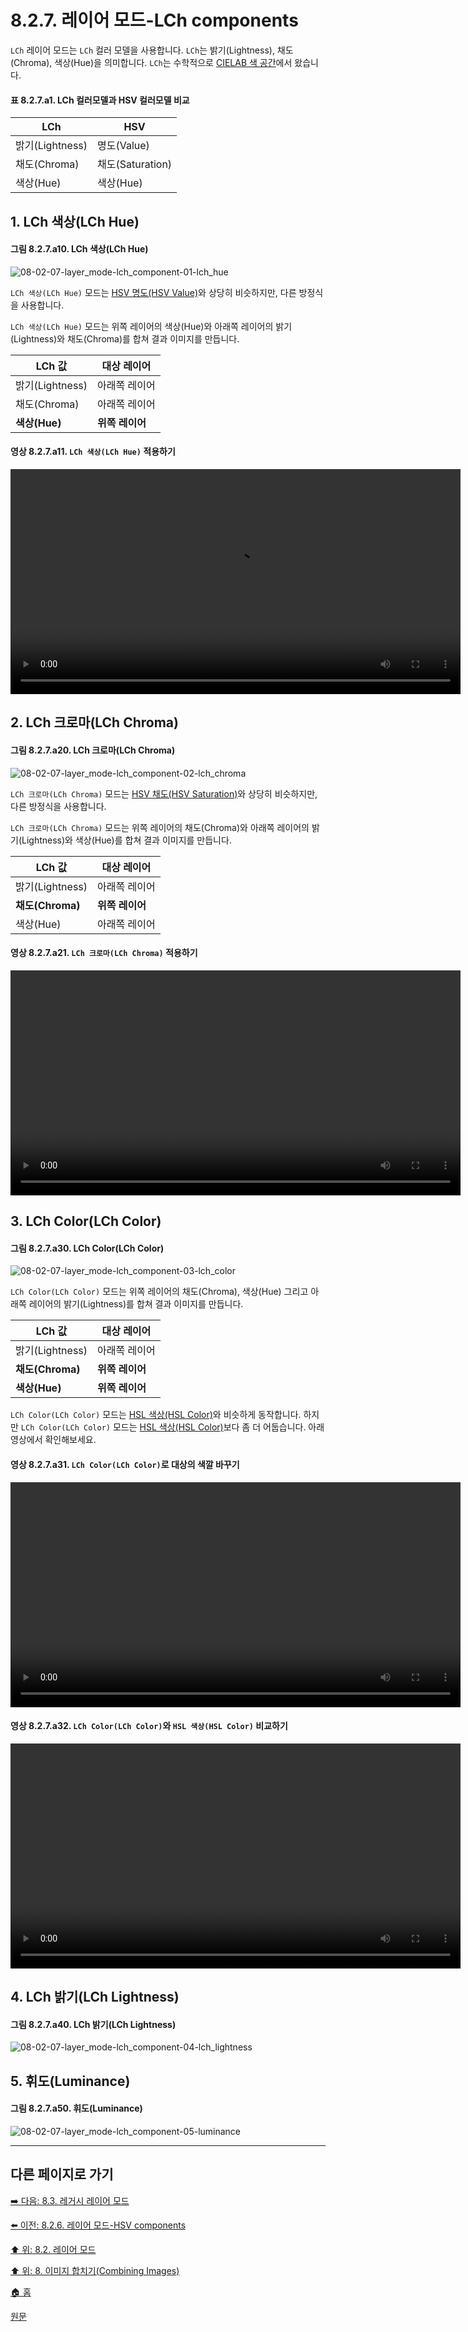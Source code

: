 # 8.2.7. 레이어 모드-LCh components
`LCh` 레이어 모드는 `LCh` 컬러 모델을 사용합니다. `LCh`는 밝기(Lightness), 채도(Chroma), 색상(Hue)을 의미합니다. `LCh`는 수학적으로 [CIELAB 색 공간](https://ko.wikipedia.org/wiki/CIELAB_%EC%83%89_%EA%B3%B5%EA%B0%84)에서 왔습니다.

#### 표 8.2.7.a1. LCh 컬러모델과 HSV 컬러모델 비교

|LCh|HSV|
|---|---|
|밝기(Lightness)|명도(Value)|
|채도(Chroma)|채도(Saturation)|
|색상(Hue)|색상(Hue)|

## 1. LCh 색상(LCh Hue)
#### 그림 8.2.7.a10. LCh 색상(LCh Hue)
![08-02-07-layer_mode-lch_component-01-lch_hue](https://github.com/wonder13662/gimp/assets/15767104/1ab7457f-18b7-4d6b-b53f-862a61a49c25)

`LCh 색상(LCh Hue)` 모드는 [HSV 명도(HSV Value)](https://wonder13662.github.io/gimp/2.10.36_ko/08-02-06-hsv-components-layer-modes.html#4-hsv-%EB%AA%85%EB%8F%84hsv-value)와 상당히 비슷하지만, 다른 방정식을 사용합니다.

`LCh 색상(LCh Hue)` 모드는 위쪽 레이어의 색상(Hue)와 아래쪽 레이어의 밝기(Lightness)와 채도(Chroma)를 합쳐 결과 이미지를 만듭니다.

|LCh 값|대상 레이어|
|---|---|
|밝기(Lightness)|아래쪽 레이어|
|채도(Chroma)|아래쪽 레이어|
|**색상(Hue)**|**위쪽 레이어**|

#### 영상 8.2.7.a11. `LCh 색상(LCh Hue)` 적용하기
<video controls="controls" width="720" src="https://github.com/wonder13662/gimp/assets/15767104/d0e09e26-1b6b-42c7-9ac4-b8a6d0922245"></video>

## 2. LCh 크로마(LCh Chroma)
#### 그림 8.2.7.a20. LCh 크로마(LCh Chroma)
![08-02-07-layer_mode-lch_component-02-lch_chroma](https://github.com/wonder13662/gimp/assets/15767104/fc528e3b-9c0d-4c20-8a79-848e95c99d52)

`LCh 크로마(LCh Chroma)` 모드는 [HSV 채도(HSV Saturation)](https://wonder13662.github.io/gimp/2.10.36_ko/08-02-06-hsv-components-layer-modes.html#2-hsv-%EC%B1%84%EB%8F%84hsv-saturation)와 상당히 비슷하지만, 다른 방정식을 사용합니다.

`LCh 크로마(LCh Chroma)` 모드는 위쪽 레이어의 채도(Chroma)와 아래쪽 레이어의 밝기(Lightness)와 색상(Hue)를 합쳐 결과 이미지를 만듭니다.

|LCh 값|대상 레이어|
|---|---|
|밝기(Lightness)|아래쪽 레이어|
|**채도(Chroma)**|**위쪽 레이어**|
|색상(Hue)|아래쪽 레이어|

#### 영상 8.2.7.a21. `LCh 크로마(LCh Chroma)` 적용하기
<video controls="controls" width="720" src="https://github.com/wonder13662/gimp/assets/15767104/7a1090df-7966-4c49-b92b-1170cafb617d"></video>

## 3. LCh Color(LCh Color)
#### 그림 8.2.7.a30. LCh Color(LCh Color)
![08-02-07-layer_mode-lch_component-03-lch_color](https://github.com/wonder13662/gimp/assets/15767104/20ce38dd-51dd-4620-b5b0-001d7f5d5fbc)

`LCh Color(LCh Color)` 모드는 위쪽 레이어의 채도(Chroma), 색상(Hue) 그리고 아래쪽 레이어의 밝기(Lightness)를 합쳐 결과 이미지를 만듭니다.

|LCh 값|대상 레이어|
|---|---|
|밝기(Lightness)|아래쪽 레이어|
|**채도(Chroma)**|**위쪽 레이어**|
|**색상(Hue)**|**위쪽 레이어**|

`LCh Color(LCh Color)` 모드는 [HSL 색상(HSL Color)](https://wonder13662.github.io/gimp/2.10.36_ko/08-02-06-hsv-components-layer-modes.html#3-hsl-%EC%83%89%EC%83%81hsl-color)와 비슷하게 동작합니다. 하지만 `LCh Color(LCh Color)` 모드는 [HSL 색상(HSL Color)](https://wonder13662.github.io/gimp/2.10.36_ko/08-02-06-hsv-components-layer-modes.html#3-hsl-%EC%83%89%EC%83%81hsl-color)보다 좀 더 어둡습니다. 아래 영상에서 확인해보세요.

#### 영상 8.2.7.a31. `LCh Color(LCh Color)`로 대상의 색깔 바꾸기
<video controls="controls" width="720" src="https://github.com/wonder13662/gimp/assets/15767104/6cb9a75d-3faa-4db0-b849-2c681cb82b11"></video>

#### 영상 8.2.7.a32. `LCh Color(LCh Color)`와 `HSL 색상(HSL Color)` 비교하기
<video controls="controls" width="720" src="https://github.com/wonder13662/gimp/assets/15767104/1a6d68ce-8e83-40db-9edb-ed9d0999ffe8"></video>

## 4. LCh 밝기(LCh Lightness)
#### 그림 8.2.7.a40. LCh 밝기(LCh Lightness)
![08-02-07-layer_mode-lch_component-04-lch_lightness](https://github.com/wonder13662/gimp/assets/15767104/b7f27b94-2707-44c6-b341-b1ccda27f9eb)

## 5. 휘도(Luminance)
#### 그림 8.2.7.a50. 휘도(Luminance)
![08-02-07-layer_mode-lch_component-05-luminance](https://github.com/wonder13662/gimp/assets/15767104/bb450a4a-aac8-468f-880f-ff8fd1626805)

***

## 다른 페이지로 가기
[➡️ 다음: 8.3. 레거시 레이어 모드](./08-03-legacy-layer-modes.md)

[⬅️ 이전: 8.2.6. 레이어 모드-HSV components](./08-02-06-hsv-components-layer-modes.md)

[⬆️ 위: 8.2. 레이어 모드](./08-02-00-layer-modes.md)

[⬆️ 위: 8. 이미지 합치기(Combining Images)](./08-00-combining-images.md)

[🏠 홈](./00-home.md)

[원문](https://docs.gimp.org/2.10/ko/layer-mode-group-lch.html)
